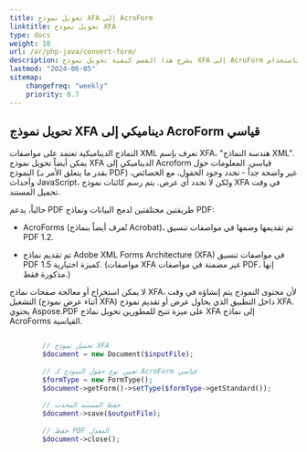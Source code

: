 ```yaml
---
title: تحويل نموذج XFA إلى AcroForm
linktitle: تحويل نموذج XFA
type: docs
weight: 10
url: /ar/php-java/convert-form/
description: يشرح هذا القسم كيفية تحويل نموذج XFA إلى AcroForm باستخدام Aspose.PDF لـ PHP عبر Java.
lastmod: "2024-06-05"
sitemap:
    changefreq: "weekly"
    priority: 0.7
---
```


## تحويل نموذج XFA ديناميكي إلى AcroForm قياسي

النماذج الديناميكية تعتمد على مواصفات XML تعرف بإسم XFA، "هندسة النماذج XML". يمكن أيضاً تحويل نموذج XFA الديناميكي إلى Acroform قياسي. المعلومات حول النموذج (بقدر ما يتعلق الأمر بـ PDF) غير واضحة جداً - تحدد وجود الحقول، مع الخصائص، وأحداث JavaScript، ولكن لا تحدد أي عرض. يتم رسم كائنات نموذج XFA في وقت تحميل المستند.

حالياً، يدعم PDF طريقتين مختلفتين لدمج البيانات ونماذج PDF:

- AcroForms (تُعرف أيضاً بنماذج Acrobat)، تم تقديمها وضمها في مواصفات تنسيق PDF 1.2.

- تم تقديم نماذج Adobe XML Forms Architecture (XFA) في مواصفات تنسيق PDF 1.5 كميزة اختيارية. (مواصفات XFA غير مضمنة في مواصفات PDF، إنها مذكورة فقط.)

لا يمكن استخراج أو معالجة صفحات نماذج XFA، لأن محتوى النموذج يتم إنشاؤه في وقت التشغيل (أثناء عرض نموذج XFA) داخل التطبيق الذي يحاول عرض أو تقديم نموذج XFA. يحتوي Aspose.PDF على ميزة تتيح للمطورين تحويل نماذج XFA إلى نماذج AcroForms القياسية.

```php

        // تحميل نموذج XFA
        $document = new Document($inputFile);
        
        // تعيين نوع حقول النموذج كـ AcroForm قياسي
        $formType = new FormType();
        $document->getForm()->setType($formType->getStandard());
            
        // حفظ المستند المحدث
        $document->save($outputFile);
        
        // حفظ PDF المعدل   
        $document->close();
```
